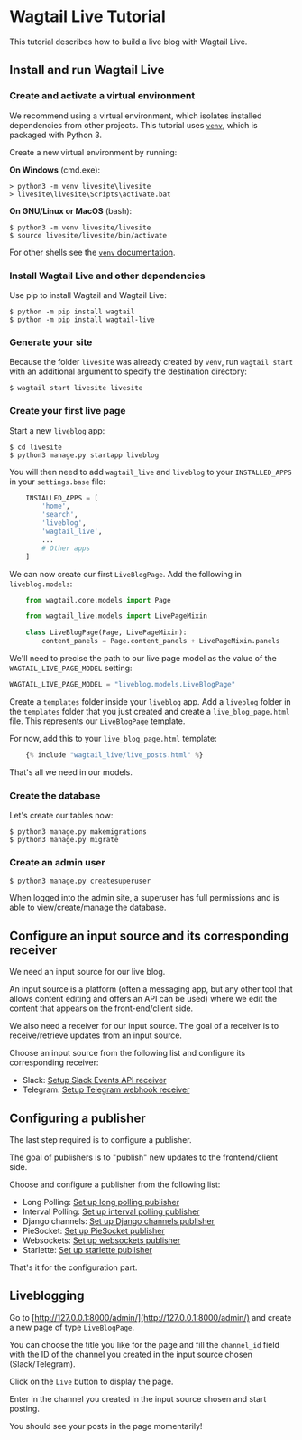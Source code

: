 # Wagtail Live Tutorial

This tutorial describes how to build a live blog with Wagtail Live.

## Install and run Wagtail Live

### Create and activate a virtual environment

We recommend using a virtual environment, which isolates installed dependencies from other projects.
This tutorial uses [`venv`](https://docs.python.org/3/tutorial/venv.html), which is packaged with Python 3.

Create a new virtual environment by running:

**On Windows** (cmd.exe):

```doscon
> python3 -m venv livesite\livesite
> livesite\livesite\Scripts\activate.bat
```

**On GNU/Linux or MacOS** (bash):

```console
$ python3 -m venv livesite/livesite
$ source livesite/livesite/bin/activate
```

For other shells see the [`venv` documentation](https://docs.python.org/3/library/venv.html).



### Install Wagtail Live and other dependencies

Use pip to install Wagtail and Wagtail Live:

```console
$ python -m pip install wagtail
$ python -m pip install wagtail-live
```

### Generate your site

Because the folder `livesite` was already created by `venv`, run `wagtail start` with an additional argument to specify the destination directory:

```console
$ wagtail start livesite livesite
```

### Create your first live page

Start a new `liveblog` app:

```console
$ cd livesite
$ python3 manage.py startapp liveblog
```

You will then need to add `wagtail_live` and `liveblog` to your `INSTALLED_APPS` in your `settings.base` file:
```python
    INSTALLED_APPS = [
        'home',
        'search',
        'liveblog',
        'wagtail_live',
        ...
        # Other apps
    ]
```

We can now create our first `LiveBlogPage`. Add the following in `liveblog.models`:
```python
    from wagtail.core.models import Page

    from wagtail_live.models import LivePageMixin

    class LiveBlogPage(Page, LivePageMixin):
        content_panels = Page.content_panels + LivePageMixin.panels
```

We'll need to precise the path to our live page model as the value of the `WAGTAIL_LIVE_PAGE_MODEL` setting:

```python
WAGTAIL_LIVE_PAGE_MODEL = "liveblog.models.LiveBlogPage"
```

Create a `templates` folder inside your `liveblog` app. Add a `liveblog` folder in the `templates` folder that you just created and create a `live_blog_page.html` file. This represents our `LiveBlogPage` template.

For now, add this to your `live_blog_page.html` template:
```python
    {% include "wagtail_live/live_posts.html" %}
```
That's all we need in our models.

### Create the database

Let's create our tables now:

```console
$ python3 manage.py makemigrations
$ python3 manage.py migrate
```

### Create an admin user

```console
$ python3 manage.py createsuperuser
```

When logged into the admin site, a superuser has full permissions and is able to view/create/manage the database.

## Configure an input source and its corresponding receiver

We need an input source for our live blog.

An input source is a platform (often a messaging app, but any other tool that allows content editing and offers an API can be used) where we edit the content that appears on the front-end/client side.

We also need a receiver for our input source. The goal of a receiver is to receive/retrieve updates from an input source.

Choose an input source from the following list and configure its corresponding receiver:

- Slack: [Setup Slack Events API receiver](receivers/setup_slack.md)
- Telegram: [Setup Telegram webhook receiver](receivers/setup_telegram.md)

## Configuring a publisher

The last step required is to configure a publisher.

The goal of publishers is to "publish" new updates to the frontend/client side.

Choose and configure a publisher from the following list:

- Long Polling: [Set up long polling publisher](publishers/setup_long_polling.md)
- Interval Polling: [Set up interval polling publisher](publishers/setup_interval_polling.md)
- Django channels: [Set up Django channels publisher](publishers/setup_django_channels.md)
- PieSocket: [Set up PieSocket publisher](publishers/setup_piesocket.md)
- Websockets: [Set up websockets publisher](publishers/setup_websockets.md)
- Starlette: [Set up starlette publisher](publishers/setup_starlette.md)

That's it for the configuration part.

## Liveblogging

Go to [http://127.0.0.1:8000/admin/](http://127.0.0.1:8000/admin/) and create a new page of type `LiveBlogPage`.

You can choose the title you like for the page and fill the `channel_id` field with the ID of the channel you created in the input source chosen (Slack/Telegram).

Click on the `Live` button to display the page.

Enter in the channel you created in the input source chosen and start posting.

You should see your posts in the page momentarily!
